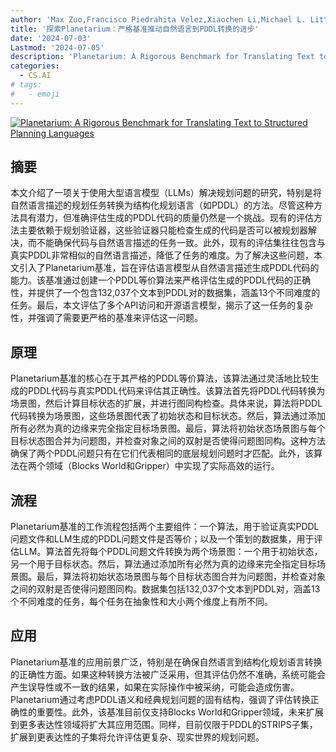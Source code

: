 ```yaml
---
author: 'Max Zuo,Francisco Piedrahita Velez,Xiaochen Li,Michael L. Littman,Stephen H. Bach'
title: '探索Planetarium：严格基准推动自然语言到PDDL转换的进步'
date: '2024-07-03'
Lastmod: '2024-07-05'
description: 'Planetarium: A Rigorous Benchmark for Translating Text to Structured Planning Languages'
categories:
  - CS.AI
# tags:
#   - emoji
---
```


[![Planetarium: A Rigorous Benchmark for Translating Text to Structured Planning Languages](https://arxiv-research-1301205113.cos.ap-guangzhou.myqcloud.com/images/2407.03321v1.pdf_0.jpg)](https://arxiv.org/abs/2407.03321v1)

## 摘要

本文介绍了一项关于使用大型语言模型（LLMs）解决规划问题的研究，特别是将自然语言描述的规划任务转换为结构化规划语言（如PDDL）的方法。尽管这种方法具有潜力，但准确评估生成的PDDL代码的质量仍然是一个挑战。现有的评估方法主要依赖于规划验证器，这些验证器只能检查生成的代码是否可以被规划器解决，而不能确保代码与自然语言描述的任务一致。此外，现有的评估集往往包含与真实PDDL非常相似的自然语言描述，降低了任务的难度。为了解决这些问题，本文引入了Planetarium基准，旨在评估语言模型从自然语言描述生成PDDL代码的能力。该基准通过创建一个PDDL等价算法来严格评估生成的PDDL代码的正确性，并提供了一个包含132,037个文本到PDDL对的数据集，涵盖13个不同难度的任务。最后，本文评估了多个API访问和开源语言模型，揭示了这一任务的复杂性，并强调了需要更严格的基准来评估这一问题。<!--more-->

## 原理

Planetarium基准的核心在于其严格的PDDL等价算法，该算法通过灵活地比较生成的PDDL代码与真实PDDL代码来评估其正确性。该算法首先将PDDL代码转换为场景图，然后计算目标状态的扩展，并进行图同构检查。具体来说，算法将PDDL代码转换为场景图，这些场景图代表了初始状态和目标状态。然后，算法通过添加所有必然为真的边缘来完全指定目标场景图。最后，算法将初始状态场景图与每个目标状态图合并为问题图，并检查对象之间的双射是否使得问题图同构。这种方法确保了两个PDDL问题只有在它们代表相同的底层规划问题时才匹配。此外，该算法在两个领域（Blocks World和Gripper）中实现了实际高效的运行。

## 流程

Planetarium基准的工作流程包括两个主要组件：一个算法，用于验证真实PDDL问题文件和LLM生成的PDDL问题文件是否等价；以及一个策划的数据集，用于评估LLM。算法首先将每个PDDL问题文件转换为两个场景图：一个用于初始状态，另一个用于目标状态。然后，算法通过添加所有必然为真的边缘来完全指定目标场景图。最后，算法将初始状态场景图与每个目标状态图合并为问题图，并检查对象之间的双射是否使得问题图同构。数据集包括132,037个文本到PDDL对，涵盖13个不同难度的任务，每个任务在抽象性和大小两个维度上有所不同。

## 应用

Planetarium基准的应用前景广泛，特别是在确保自然语言到结构化规划语言转换的正确性方面。如果这种转换方法被广泛采用，但其评估仍然不准确，系统可能会产生误导性或不一致的结果，如果在实际操作中被采纳，可能会造成伤害。Planetarium通过考虑PDDL语义和经典规划问题的固有结构，强调了评估转换正确性的重要性。此外，该基准目前仅支持Blocks World和Gripper领域，未来扩展到更多表达性领域将扩大其应用范围。同样，目前仅限于PDDL的STRIPS子集，扩展到更表达性的子集将允许评估更复杂、现实世界的规划问题。